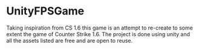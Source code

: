 # UnityFPSGame
Taking inspiration from CS 1.6 this game is an attempt to re-create to some extent the game of Counter Strike 1.6.
The project is done using unity and all the assets listed are free and are open to reuse. 
